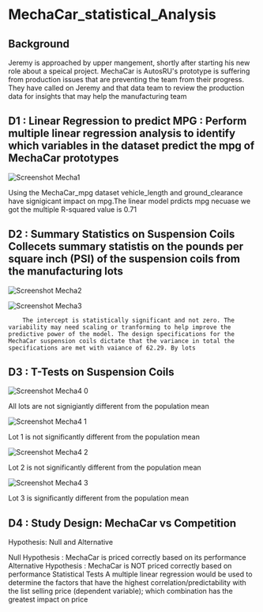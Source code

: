 # MechaCar_statistical_Analysis

## Background
Jeremy is approached by upper mangement, shortly after starting his new role about a speical project. MechaCar is AutosRU's prototype is suffering from production issues that are preventing the team from their progress. They have called on Jeremy and that data team to review the production data for insights that may help the manufacturing team

## D1 : Linear Regression to predict MPG : Perform multiple linear regression analysis to identify which variables in the dataset predict the mpg of MechaCar prototypes

 ![Screenshot Mecha1](https://user-images.githubusercontent.com/89805399/153975698-f72fba49-9dc6-43a0-849c-15a8f7509dc3.png)



Using the MechaCar_mpg dataset  vehicle_length and ground_clearance have signigicant impact on mpg.The linear model prdicts mpg necuase we got the multiple R-squared value is 0.71   

## D2 : Summary Statistics on Suspension Coils Collecets summary statistis on the pounds per square inch (PSI) of the suspension coils from the manufacturing  lots

![Screenshot Mecha2](https://user-images.githubusercontent.com/89805399/153975928-e2b6ba05-0596-4b5a-9e30-67a382ee1064.png)

![Screenshot Mecha3](https://user-images.githubusercontent.com/89805399/153975934-9b2cf7fd-defc-4562-a90b-86cc70969e3e.png)




        The intercept is statistically significant and not zero. The variability may need scaling or tranforming to help improve the predictive power of the model. The design specifications for the MechaCar suspension coils dictate that the variance in total the specifications are met with vaiance of 62.29. By lots

## D3 : T-Tests on Suspension Coils

![Screenshot Mecha4 0 ](https://user-images.githubusercontent.com/89805399/153975955-86798df2-8d98-410d-b8ec-ad864ffccf6a.png)


All lots are not signigiantly different from the population mean

![Screenshot Mecha4 1](https://user-images.githubusercontent.com/89805399/153975966-20fa703b-6919-41f8-8d34-9b84b4d55ddd.png)


Lot 1 is not significantly different from the population mean
        

![Screenshot Mecha4 2](https://user-images.githubusercontent.com/89805399/153975982-afebd43c-b76d-4696-a7fa-2ea08d1fdbd5.png)


Lot 2 is not significantly different from the population mean
        
![Screenshot Mecha4 3](https://user-images.githubusercontent.com/89805399/153975998-92260975-94d4-4a43-bfe9-8c7ccc27c719.png)


Lot 3 is significantly different from the population mean

## D4 : Study Design: MechaCar vs Competition

Hypothesis: Null and Alternative


Null Hypothesis : MechaCar is priced correctly based on its performance 
Alternative Hypothesis : MechaCar is NOT priced correctly based on performance 
Statistical Tests
A multiple linear regression would be used to determine the factors that have the highest correlation/predictability with the list selling price 
(dependent variable); which combination has the greatest impact on price





